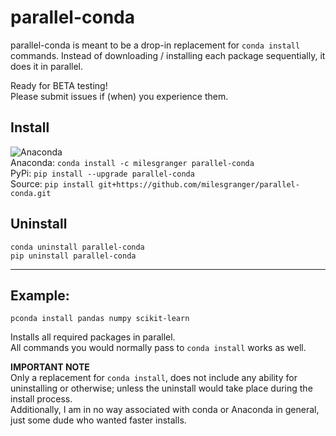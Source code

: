 # parallel-conda

parallel-conda is meant to be a drop-in replacement for `conda install` commands.
Instead of downloading / installing each package sequentially, it does it in parallel.  

Ready for BETA testing!  
Please submit issues if (when) you experience them.

## Install
![Anaconda](https://anaconda.org/milesgranger/parallel-conda/badges/installer/conda.svg)  
Anaconda: `conda install -c milesgranger parallel-conda`   
PyPi: `pip install --upgrade parallel-conda`  
Source: `pip install git+https://github.com/milesgranger/parallel-conda.git`

## Uninstall
`conda uninstall parallel-conda`  
`pip uninstall parallel-conda`

---

## Example:  
```commandline
pconda install pandas numpy scikit-learn
```

Installs all required packages in parallel.  
All commands you would normally pass to `conda install` works as well.

**IMPORTANT NOTE**  
Only a replacement for `conda install`, does not include any ability for uninstalling or otherwise; unless the
uninstall would take place during the install process.  
Additionally, I am in no way associated with conda or Anaconda in general, just some dude who wanted faster installs.